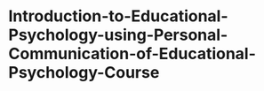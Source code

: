 # Introduction-to-Educational-Psychology-using-Personal-Communication-of-Educational-Psychology-Course